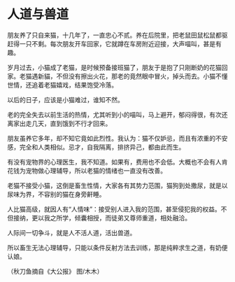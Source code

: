 # 人道与兽道

朋友养了只自来猫，十几年了，一直忠心不贰。养在后院里，把老鼠田鼠松鼠都驱赶得一只不剩。每次朋友开车回家，它就蹲在车房附近迎接，大声喵叫，甚是有趣。 

岁月过去，小猫成了老猫，是时候预备接班猫了，朋友于是抱了只刚断奶的花猫回家。老猫遇新貓，不但没有擦出火花，那老的竟然眼中冒火，掉头而去。小猫不懂世情，还追着老猫嬉戏，结果饱受冷落。 

以后的日子，应该是小猫难过，谁知不然。 

老的完全失去以前生活的热情，尤其听到小的喵叫，马上避开，郁闷得很，有次还离家出走几天，直到饿到不行才回来。 

朋友虽养它多年，却不知它竟如此烈性。我认为：猫不仅妒忌，而且有浓重的不安感，完全和人类相似。忌才，自我隔离，排挤异己，都由此而生。 

有没有宠物界的心理医生，我不知道。如果有，费用也不会低。大概也不会有人肯花钱为宠物做心理辅导，所以老猫的情绪也一直没有改善。 

老猫不接受小猫，这倒是畜生性情，大家各有其势力范围，猫狗到处撒尿，就是以尿味为界，不容别的猫在身旁鼾睡。 

人比猫高级，就因人有“人情味”：接受别人进入我的范围，甚至侵犯我的权益。不但接纳，更以我之所学，倾囊相授，而徒弟又尊师重道，相处融洽。 

人际间一切争斗，就是人不活人道，活出兽道。 

所以畜生无法心理辅导，只能以条件反射方法去训练，那是纯粹求生之道，有奶便认娘。 

（秋刀鱼摘自《大公报》 图/木木）